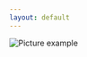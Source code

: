 ```yaml
---
layout: default
---
```

![Picture example](https://github.com/kvartirnik/website/blob/gh-pages/images/kvartirnik_photos/25.jpg)

